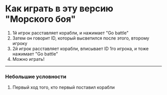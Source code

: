 # Как играть в эту версию "Морского боя"

1. 1й игрок расставляет корабли, и нажимает "Go battle"
1. Затем он говорит ID, который высветился после этого, второму игроку
1. 2й игрок расставляет корабли, вписывает ID 1го игрока, и тоже нажимает "Go battle"
1. Можно играть!

---

### Небольшие условности

1. Первый ход того, кто первый поставил корабли
